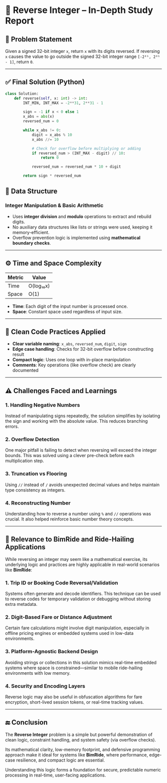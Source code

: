 # 🧠 Reverse Integer – In-Depth Study Report

## 🚩 Problem Statement

Given a signed 32-bit integer `x`, return `x` with its digits reversed. If reversing `x` causes the value to go outside the signed 32-bit integer range `[-2³¹, 2³¹ - 1]`, return `0`.

---

## ✅ Final Solution (Python)

```python
class Solution:
    def reverse(self, x: int) -> int:
        INT_MIN, INT_MAX = -2**31, 2**31 - 1

        sign = -1 if x < 0 else 1
        x_abs = abs(x)
        reversed_num = 0

        while x_abs != 0:
            digit = x_abs % 10
            x_abs //= 10

            # Check for overflow before multiplying or adding
            if reversed_num > (INT_MAX - digit) // 10:
                return 0

            reversed_num = reversed_num * 10 + digit

        return sign * reversed_num
```

## 🧰 Data Structure

### Integer Manipulation & Basic Arithmetic

- Uses **integer division** and **modulo** operations to extract and rebuild digits.
- No auxiliary data structures like lists or strings were used, keeping it memory-efficient.
- Overflow prevention logic is implemented using **mathematical boundary checks**.

---

## ⚙️ Time and Space Complexity

| Metric | Value       |
|--------|-------------|
| Time   | O(log₁₀x)   |
| Space  | O(1)        |

- **Time**: Each digit of the input number is processed once.
- **Space**: Constant space used regardless of input size.

---

## 🧼 Clean Code Practices Applied

- **Clear variable naming**: `x_abs`, `reversed_num`, `digit`, `sign`
- **Edge case handling**: Checks for 32-bit overflow before constructing result
- **Compact logic**: Uses one loop with in-place manipulation
- **Comments**: Key operations (like overflow check) are clearly documented

---

## ⚠️ Challenges Faced and Learnings

### 1. Handling Negative Numbers
Instead of manipulating signs repeatedly, the solution simplifies by isolating the sign and working with the absolute value. This reduces branching errors.

### 2. Overflow Detection
One major pitfall is failing to detect when reversing will exceed the integer bounds. This was solved using a clever pre-check before each multiplication step.

### 3. Truncation vs Flooring
Using `//` instead of `/` avoids unexpected decimal values and helps maintain type consistency as integers.

### 4. Reconstructing Number
Understanding how to reverse a number using `%` and `//` operations was crucial. It also helped reinforce basic number theory concepts.

---

## 🚗 Relevance to BimRide and Ride-Hailing Applications

While reversing an integer may seem like a mathematical exercise, its underlying logic and practices are highly applicable in real-world scenarios like **BimRide**:

### 1. Trip ID or Booking Code Reversal/Validation
Systems often generate and decode identifiers. This technique can be used to reverse codes for temporary validation or debugging without storing extra metadata.

### 2. Digit-Based Fare or Distance Adjustment
Certain fare calculations might involve digit manipulation, especially in offline pricing engines or embedded systems used in low-data environments.

### 3. Platform-Agnostic Backend Design
Avoiding strings or collections in this solution mimics real-time embedded systems where space is constrained—similar to mobile ride-hailing environments with low memory.

### 4. Security and Encoding Layers
Reverse logic may also be useful in obfuscation algorithms for fare encryption, short-lived session tokens, or real-time tracking values.

---

## 🔚 Conclusion

The **Reverse Integer** problem is a simple but powerful demonstration of clean logic, constraint handling, and system safety (via overflow checks).

Its mathematical clarity, low-memory footprint, and defensive programming approach make it ideal for systems like **BimRide**, where performance, edge-case resilience, and compact logic are essential.

Understanding this logic forms a foundation for secure, predictable numeric processing in real-time, user-facing applications.

